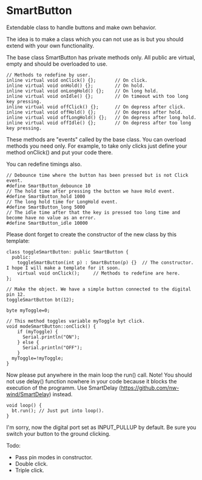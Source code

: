 # SmartButton

Extendable class to handle buttons and make own behavior. 

The idea is to make a class which you can not use as is but you should extend with your own functionality.

The base class SmartButton has private methods only. All public are virtual, empty and should be overloaded to use.

    // Methods to redefine by user.
    inline virtual void onClick() {};       // On click.
    inline virtual void onHold() {};        // On hold.
    inline virtual void onLongHold() {};    // On long hold.
    inline virtual void onIdle() {};        // On timeout with too long key pressing.
    inline virtual void offClick() {};      // On depress after click.
    inline virtual void offHold() {};       // On depress after hold.
    inline virtual void offLongHold() {};   // On depress after long hold.
    inline virtual void offIdle() {};       // On depress after too long key pressing.
    
These methods are "events" called by the base class. You can overload methods you need only. For example, to take only clicks just define your method onClick() and put your code there.

You can redefine timings also.

    // Debounce time where the button has been pressed but is not Click event.
    #define SmartButton_debounce 10
    // The hold time after pressing the button we have Hold event.
    #define SmartButton_hold 1000
    // The long hold time for LongHold event.
    #define SmartButton_long 5000
    // The idle time after that the key is pressed too long time and become have no value as an error.
    #define SmartButton_idle 10000
    
Please dont forget to create the constructor of the new class by this template:

    class toggleSmartButton: public SmartButton {
      public:
        toggleSmartButton(int p) : SmartButton(p) {}  // The constructor. I hope I will make a template for it soon.
        virtual void onClick();		// Methods to redefine are here.
    };
    
    // Make the object. We have a simple button connected to the digital pin 12.
    toggleSmartButton bt(12);
    
    byte myToggle=0;
    
    // This method toggles variable myToggle byt click.
    void modeSmartButton::onClick() {
    	if (myToggle) {
	      Serial.println("ON");
	    } else {
	      Serial.println("OFF");
	    }
      myToggle=!myToggle;
    }
    
Now please put anywhere in the main loop the run() call. Note! You should not use delay() function nowhere in your code because it blocks the execution of the programm. Use SmartDelay (https://github.com/nw-wind/SmartDelay) instead. 
    
    void loop() {
      bt.run(); // Just put into loop().
    }
    
I'm sorry, now the digital port set as INPUT_PULLUP by default. Be sure you switch your button to the ground clicking.
    
Todo:
- Pass pin modes in constructor.
- Double click.
- Triple click.

